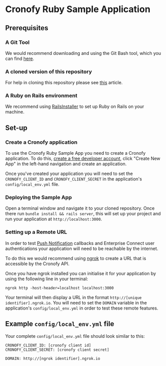 # Cronofy Ruby Sample Application

## Prerequisites

### A Git Tool

We would recommend downloading and using the Git Bash tool, which you can find [here](https://git-scm.com/downloads).

### A cloned version of this repository

For help in cloning this repository please see [this](https://help.github.com/articles/cloning-a-repository/) article.

### A Ruby on Rails environment

We recommend using [RailsInstaller](http://railsinstaller.org/en) to set up Ruby on Rails on your machine.

## Set-up

### Create a Cronofy application

To use the Cronofy Ruby Sample App you need to create a Cronofy application. To do this, [create a free developer account](https://app.cronofy.com/sign_up/developer), click "Create New App" in the left-hand navigation and create an application.

Once you've created your application you will need to set the `CRONOFY_CLIENT_ID` and `CRONOFY_CLIENT_SECRET` in the application's `config/local_env.yml` file.

### Deploying the Sample App

Open a terminal window and navigate it to your cloned repository. Once there run `bundle install && rails server`, this will set up your project and run your application at `http://localhost:3000`.

### Setting up a Remote URL

In order to test [Push Notification](https://www.cronofy.com/developers/api/#push-notifications) callbacks and Enterprise Connect user authentications your application will need to be reachable by the internet.

To do this we would recommend using [ngrok](https://ngrok.com/) to create a URL that is accessible by the Cronofy API.

Once you have ngrok installed you can initialise it for your application by using the following line in your terminal:

`ngrok http -host-header=localhost localhost:3000`

Your terminal will then display a URL in the format `http://[unique identifier].ngrok.io`. You will need to set the `DOMAIN` variable in the application's `config/local_env.yml` in order to test these remote features.

## Example `config/local_env.yml` file

Your complete `config/local_env.yml` file should look similar to this:

```
CRONOFY_CLIENT_ID: [cronofy client id]
CRONOFY_CLIENT_SECRET: [cronofy client secret]
   
DOMAIN: http://[ngrok identifier].ngrok.io
```
